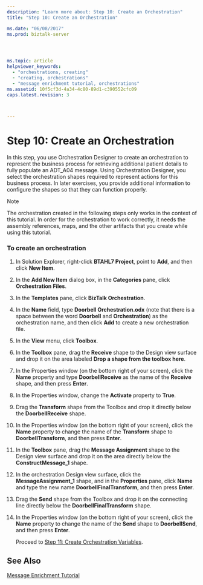 ```yaml
---
description: "Learn more about: Step 10: Create an Orchestration"
title: "Step 10: Create an Orchestration"

ms.date: "06/08/2017"
ms.prod: biztalk-server




ms.topic: article
helpviewer_keywords: 
  - "orchestrations, creating"
  - "creating, orchestrations"
  - "message enrichment tutorial, orchestrations"
ms.assetid: 10f5cf3d-4a34-4c80-89d1-c390552cfc09
caps.latest.revision: 3



---
```

# Step 10: Create an Orchestration
In this step, you use Orchestration Designer to create an orchestration to represent the business process for retrieving additional patient details to fully populate an ADT_A04 message. Using Orchestration Designer, you select the orchestration shapes required to represent actions for this business process. In later exercises, you provide additional information to configure the shapes so that they can function properly.  
  
> [!NOTE]
>  The orchestration created in the following steps only works in the context of this tutorial. In order for the orchestration to work correctly, it needs the assembly references, maps, and the other artifacts that you create while using this tutorial.  
  
### To create an orchestration  
  
1. In Solution Explorer, right-click **BTAHL7 Project**, point to **Add**, and then click **New Item**.  
  
2. In the **Add New Item** dialog box, in the **Categories** pane, click **Orchestration Files**.  
  
3. In the **Templates** pane, click **BizTalk Orchestration**.  
  
4. In the **Name** field, type **Doorbell Orchestration.odx** (note that there is a space between the word **Doorbell** and **Orchestration**) as the orchestration name, and then click **Add** to create a new orchestration file.  
  
5. In the **View** menu, click **Toolbox**.  
  
6. In the **Toolbox** pane, drag the **Receive** shape to the Design view surface and drop it on the area labeled **Drop a shape from the toolbox here**.  
  
7. In the Properties window (on the bottom right of your screen), click the **Name** property and type **DoorbellReceive** as the name of the **Receive** shape, and then press **Enter**.  
  
8. In the Properties window, change the **Activate** property to **True**.  
  
9. Drag the **Transform** shape from the Toolbox and drop it directly below the **DoorbellReceive** shape.  
  
10. In the Properties window (on the bottom right of your screen), click the **Name** property to change the name of the **Transform** shape to **DoorbellTransform**, and then press **Enter**.  
  
11. In the **Toolbox** pane, drag the **Message Assignment** shape to the Design view surface and drop it on the area directly below the **ConstructMessage_1** shape.  
  
12. In the orchestration Design view surface, click the **MessageAssignment_1** shape, and in the **Properties** pane, click **Name** and type the new name **DoorbellFinalTransform**, and then press **Enter**.  
  
13. Drag the **Send** shape from the Toolbox and drop it on the connecting line directly below the **DoorbellFinalTransform** shape.  
  
14. In the Properties window (on the bottom right of your screen), click the **Name** property to change the name of the **Send** shape to **DoorbellSend**, and then press **Enter**.  
  
    Proceed to [Step 11: Create Orchestration Variables](../../adapters-and-accelerators/accelerator-hl7/step-11-create-orchestration-variables.md).  
  
## See Also  
 [Message Enrichment Tutorial](../../adapters-and-accelerators/accelerator-hl7/message-enrichment-tutorial.md)
